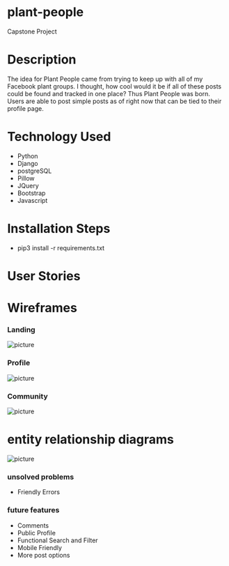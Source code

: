 # plant-people
Capstone Project

# Description
The idea for Plant People came from trying to keep up with all of my Facebook plant groups. I thought, how cool would it be if all of these posts could be found and tracked in one place? Thus Plant People was born. Users are able to post simple posts as of right now that can be tied to their profile page.

# Technology Used
- Python
- Django
- postgreSQL
- Pillow
- JQuery
- Bootstrap
- Javascript

# Installation Steps
- pip3 install -r requirements.txt

# User Stories


# Wireframes
### Landing
![picture](main_app/static/images/wireframes/landing.png)

### Profile
![picture](main_app/static/images/wireframes/profile.png)

### Community
![picture](main_app/static/images/wireframes/community.png)

# entity relationship diagrams
![picture](main_app/static/images/wireframes/ERD.png)

### unsolved problems
- Friendly Errors

### future features
- Comments
- Public Profile
- Functional Search and Filter
- Mobile Friendly
- More post options